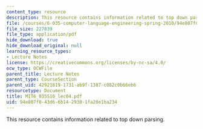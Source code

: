 ```yaml
---
content_type: resource
description: This resource contains information related to top down parsing.
file: /courses/6-035-computer-language-engineering-spring-2010/94e807f043d66b1429301fa20e1ba234_MIT6_035S10_lec04.pdf
file_size: 227039
file_type: application/pdf
hide_download: true
hide_download_original: null
learning_resource_types:
- Lecture Notes
license: https://creativecommons.org/licenses/by-nc-sa/4.0/
ocw_type: OCWFile
parent_title: Lecture Notes
parent_type: CourseSection
parent_uid: 42921819-1731-ab9f-1387-c082c0b66eb6
resourcetype: Document
title: MIT6_035S10_lec04.pdf
uid: 94e807f0-43d6-6b14-2930-1fa20e1ba234
---
```

This resource contains information related to top down parsing.